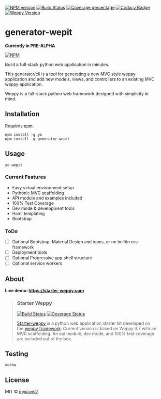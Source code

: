 [![NPM version][npm-image]][npm-url] 
[![Build Status][travis-image]][travis-url] 
[![Coverage percentage][coveralls-image]][coveralls-url] 
[![Codacy Badge][codacy-image]][codacy-url]
[![Weppy Version](https://img.shields.io/badge/weppy-0.7.6-blue.svg)](https://github.com/gi0baro/weppy)

# generator-wepit

**Currently in PRE-ALPHA**
 
[![NPM][npm-info-image]][npm-info-url]

Build a full-stack python web application in minutes.

This generator/cli is a tool for generating a new MVC style [weppy](https://github.com/gi0baro/weppy) application 
and add new models, views, and controllers to an existing MVC weppy application.

Weppy is a full-stack python web framework designed with simplicity in mind. 

## Installation

Requires [npm](https://www.npmjs.com/).

```
npm install -g yo
npm install -g generator-wepit
```

## Usage

```
yo wepit
```

### Current Features

- Easy virtual environment setup
- Pythonic MVC scaffolding
- API module and examples included
- 100% Test Coverage
- Dev mode & development tools
- Haml templating
- Bootstrap

### ToDo

- [ ] Optional Bootstrap, Material Design and icons, or no builtin css framework
- [ ] Deployment tools
- [ ] Optional Progressive app shell structure
- [ ] Optional service workers

## About

**Live demo: https://starter-weppy.com**

> ### Starter Weppy
> [![Build Status][starter-weppy-travis-img]][starter-weppy-travis-url] [![Coverage Status][st-weppy-coveralls-image]][st-weppy-coveralls-url]
> 
> [Starter-weppy](https://github.com/mijdavis2/starter_weppy) is a 
python web application starter kit developed on the [weppy framework](https://github.com/gi0baro/weppy). 
> Current version is based on Weppy 0.7 with an MVC scaffolding. 
An api module, dev mode, and 100% test coverage are included out of the box.


## Testing

``` 
mocha
```

## License

MIT © [mijdavis2](http://mdavisinsc.com)


[npm-image]: https://badge.fury.io/js/generator-wepit.svg
[npm-url]: https://npmjs.org/package/generator-wepit
[travis-image]: https://travis-ci.org/mijdavis2/generator-wepit.svg?branch=master
[travis-url]: https://travis-ci.org/mijdavis2/generator-wepit
[coveralls-image]: https://coveralls.io/repos/mijdavis2/generator-wepit/badge.svg
[coveralls-url]: https://coveralls.io/r/mijdavis2/generator-wepit
[codacy-image]: https://api.codacy.com/project/badge/Grade/ce0ad20ca59947af86b0f17a5779c804
[codacy-url]: https://www.codacy.com/app/mijdavis2/generator-wepit?utm_source=github.com&amp;utm_medium=referral&amp;utm_content=mijdavis2/generator-wepit&amp;utm_campaign=Badge_Grade
[npm-info-image]: https://nodei.co/npm/generator-wepit.png?downloads=true&downloadRank=true&stars=true
[npm-info-url]: https://nodei.co/npm/generator-wepit/
[starter-weppy-travis-img]: https://travis-ci.org/mijdavis2/starter_weppy.svg?branch=master
[starter-weppy-travis-url]: https://travis-ci.org/mijdavis2/starter_weppy
[st-weppy-coveralls-image]: https://coveralls.io/repos/mijdavis2/starter_weppy/badge.svg
[st-weppy-coveralls-url]: https://coveralls.io/r/mijdavis2/starter_weppy
